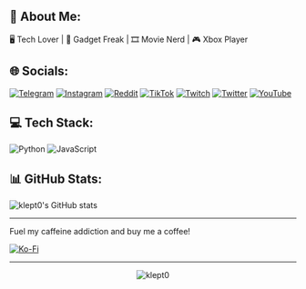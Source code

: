 ## 📝 About Me:
🖥 Tech Lover | 🤖 Gadget Freak | 🎞 Movie Nerd | 🎮 Xbox Player  


## 🌐 Socials:
[![Telegram](https://img.shields.io/badge/klept0-26A5E4?logo=Telegram&logoColor=white)](https://t.me/klept0) [![Instagram](https://img.shields.io/badge/Instagram-%23E4405F.svg?logo=Instagram&logoColor=white)](https://instagram.com/its_klept0) [![Reddit](https://img.shields.io/badge/Reddit-%23FF4500.svg?logo=Reddit&logoColor=white)](https://reddit.com/user/klept0b0y) [![TikTok](https://img.shields.io/badge/TikTok-%23000000.svg?logo=TikTok&logoColor=white)](https://tiktok.com/@klept0) [![Twitch](https://img.shields.io/badge/Twitch-%239146FF.svg?logo=Twitch&logoColor=white)](https://twitch.tv/klept0) [![Twitter](https://img.shields.io/badge/Twitter-%231DA1F2.svg?logo=Twitter&logoColor=white)](https://twitter.com/klept0) [![YouTube](https://img.shields.io/badge/YouTube-%23FF0000.svg?logo=YouTube&logoColor=white)](https://youtube.com/klept0b0y)

## 💻 Tech Stack:
![Python](https://img.shields.io/badge/python-3670A0?style=plastic&logo=python&logoColor=ffdd54) ![JavaScript](https://img.shields.io/badge/javascript-%23323330.svg?style=fplastic&logo=javascript&logoColor=%23F7DF1E) 

## 📊 GitHub Stats:
![klept0's GitHub stats](https://github-readme-stats.vercel.app/api?username=klept0&show_icons=true&theme=SHADOW_BLUE&bg_color=00000000)

---
Fuel my caffeine addiction and buy me a coffee! <br/>

[![Ko-Fi](https://img.shields.io/badge/Ko--fi-F16061?style=plastic&logo=ko-fi&logoColor=white)](https://ko-fi.com/its_klept0)

---






<p align="center"> <img src="https://komarev.com/ghpvc/?username=klept0&label=Profile%20views&color=3d80a0&style=plastic" alt="klept0" /> </p>  
<!-- Proudly created with GPRM ( https://gprm.itsvg.in ) -->
